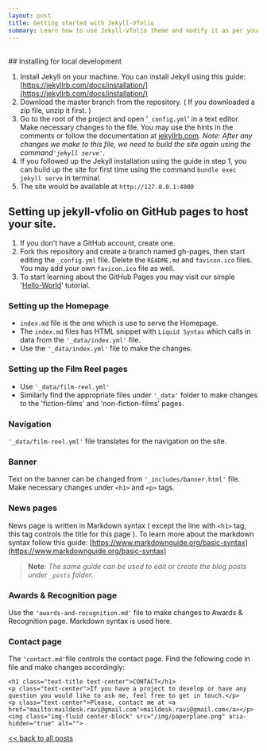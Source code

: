```yaml
---
layout: post
title: Getting started with Jekyll-Vfolio
summary: Learn how to use Jekyll-Vfolio theme and modify it as per your needs.
---
```


<br>
## Installing for local development

1. Install Jekyll on your machine. You can install Jekyll using this guide: [https://jekyllrb.com/docs/installation/](https://jekyllrb.com/docs/installation/)
2. Download the master branch from the repository. ( If you downloaded a zip file, unzip it first. )
3. Go to the root of the project and open '`_config.yml`' in a text editor. Make necessary changes to the file. You may use the hints in the comments or follow the documentation at [jekyllrb.com](https://jekyllrb.com). _Note: After any changes we make to this file, we need to build the site again using the command`'jekyll serve'`._
4. If you followed up the Jekyll installation using the guide in step 1, you can build up the site for first time using the command `bundle exec jekyll serve` in terminal.
5. The site would be available at `http://127.0.0.1:4000`

## Setting up jekyll-vfolio on GitHub pages to host your site.
1. If you don't have a GitHub account, create one.
2. Fork this repository and create a branch named gh-pages, then start editing the `_config.yml` file. Delete the `README.md` and `favicon.ico` files. You may add your own `favicon.ico` file as well.
3. To start learning about the GitHub Pages you may visit our simple '[Hello-World](/2019/07/03/hello-world-github-pages.html)' tutorial.

### Setting up the Homepage
- `index.md` file is the one which is use to serve the Homepage.
- The `index.md` files has HTML snippet with `Liquid Syntax` which calls in data from the `'_data/index.yml'` file.
- Use the `'_data/index.yml'` file to make the changes.

### Setting up the Film Reel pages
- Use `'_data/film-reel.yml'`
- Similarly find the appropriate files under `'_data'` folder to make changes to the 'fiction-films' and 'non-fiction-films' pages.

### Navigation
`'_data/film-reel.yml'` file translates for the navigation on the site.

### Banner
Text on the banner can be changed from `'_includes/banner.html'` file. Make necessary changes under `<h1>` and `<p>` tags.

### News pages
News page is written in Markdown syntax ( except the line with `<h1>` tag, this tag controls the title for this page ). To learn more about the markdown syntax follow this guide: [https://www.markdownguide.org/basic-syntax](https://www.markdownguide.org/basic-syntax)
> **Note**: _The same guide can be used to edit or create the blog posts under `_posts` folder._

### Awards & Recognition page
Use the `'awards-and-recognition.md'` file to make changes to Awards & Recognition page. Markdown syntax is used here.

### Contact page
The `'contact.md'`file controls the contact page. Find the following code in file and make changes accordingly:
```
<h1 class="text-title text-center">CONTACT</h1>
<p class="text-center">If you have a project to develop or have any question you would like to ask me, feel free to get in touch.</p>
<p class="text-center">Please, contact me at <a href="mailto:maildesk.ravi@gmail.com">maildesk.ravi@gmail.com</a></p>
<img class="img-fluid center-block" src="/img/paperplane.png" aria-hidden="true" alt="">
```

[ << back to all posts](/blog)
